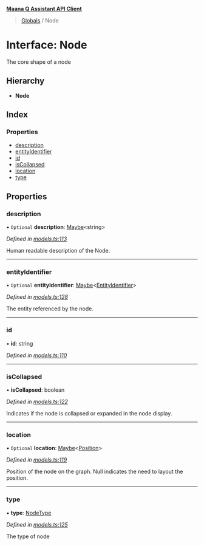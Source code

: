 **[Maana Q Assistant API Client](../README.md)**

> [Globals](../README.md) / Node

# Interface: Node

The core shape of a node

## Hierarchy

* **Node**

## Index

### Properties

* [description](node.md#description)
* [entityIdentifier](node.md#entityidentifier)
* [id](node.md#id)
* [isCollapsed](node.md#iscollapsed)
* [location](node.md#location)
* [type](node.md#type)

## Properties

### description

• `Optional` **description**: [Maybe](../README.md#maybe)\<string>

*Defined in [models.ts:113](https://github.com/maana-io/q-assistant-client/blob/2b2b176/src/models.ts#L113)*

Human readable description of the Node.

___

### entityIdentifier

• `Optional` **entityIdentifier**: [Maybe](../README.md#maybe)\<[EntityIdentifier](entityidentifier.md)>

*Defined in [models.ts:128](https://github.com/maana-io/q-assistant-client/blob/2b2b176/src/models.ts#L128)*

The entity referenced by the node.

___

### id

•  **id**: string

*Defined in [models.ts:110](https://github.com/maana-io/q-assistant-client/blob/2b2b176/src/models.ts#L110)*

___

### isCollapsed

•  **isCollapsed**: boolean

*Defined in [models.ts:122](https://github.com/maana-io/q-assistant-client/blob/2b2b176/src/models.ts#L122)*

Indicates if the node is collapsed or expanded in the node display.

___

### location

• `Optional` **location**: [Maybe](../README.md#maybe)\<[Position](position.md)>

*Defined in [models.ts:119](https://github.com/maana-io/q-assistant-client/blob/2b2b176/src/models.ts#L119)*

Position of the node on the graph. Null indicates the need to layout the
position.

___

### type

•  **type**: [NodeType](../enums/nodetype.md)

*Defined in [models.ts:125](https://github.com/maana-io/q-assistant-client/blob/2b2b176/src/models.ts#L125)*

The type of node
